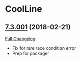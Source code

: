# CoolLine

## [7.3.001](https://github.com/phanx-wow/CoolLine/tree/7.3.001) (2018-02-21)
[Full Changelog](https://github.com/phanx-wow/CoolLine/compare/6.2.002...7.3.001)

- Fix for rare race condition error  
- Prep for packager  
